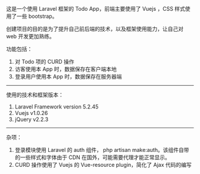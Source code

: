 这是一个使用 Laravel 框架的 Todo App，前端主要使用了 Vuejs ，CSS 样式使用了一些 bootstrap。

创建项目的目的是为了提升自己前后端的技术，以及框架使用能力，让自己对 web 开发更加熟练。

功能包括：
1. 对 Todo 项的 CURD 操作
2. 访客使用本 App 时，数据保存在客户端本地
3. 登录用户使用本 App 时，数据保存在服务器端


--- 

使用的技术和框架版本：

1. Laravel Framework version 5.2.45
2. Vuejs v1.0.26
3. jQuery v2.2.3

--- 

杂项：

1. 登录模块使用 Laravel 的 auth 组件， php artisan make:auth。该组件自带的一些样式和字体由于 CDN 在国外，可能需要代理才能正常显示。
2. CURD 操作使用了 Vuejs 的 Vue-resource plugin，简化了 Ajax 代码的编写
